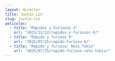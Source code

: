 ```yaml
---
layout: director
title: Justin Lin
slug: justin-lin
peliculas:
  - title: "Rápidos y Furiosos 4"
    url: "2023/12/12/rapidos-y-furiosos-4/"
  - title: "Rápido y furioso 6"
    url: "2025/07/25/rapido-furioso-6/"
  - title: "Rápido y furioso: Reto Tokio"
    url: "2025/07/25/rapido-furioso-reto-tokio/"
---
```

